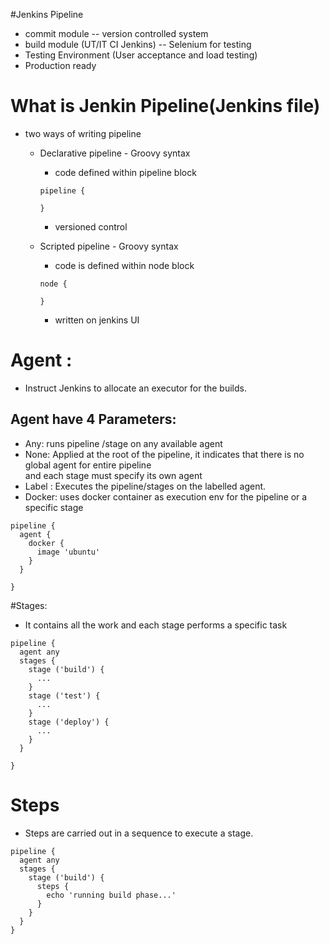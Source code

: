 #Jenkins Pipeline
- commit module -- version controlled system
- build module (UT/IT CI Jenkins) -- Selenium for testing
- Testing Environment (User acceptance and load testing)
- Production ready

# What is Jenkin Pipeline(Jenkins file)
- two ways of writing pipeline
  - Declarative pipeline  - Groovy syntax
    - code defined within pipeline block
    ```
    pipeline {

    }
    ```
    - versioned control

  - Scripted pipeline - Groovy syntax
    - code is defined within node block
    ```
    node {

    }
    ```
    - written on jenkins UI

# Agent :
- Instruct Jenkins to allocate an executor for the builds.
## Agent have 4 Parameters:
- Any: runs pipeline /stage on any available agent
- None: Applied at the root of the pipeline, it indicates that there is no global agent for entire pipeline\
and each stage must specify its own agent
- Label : Executes the pipeline/stages on the labelled agent.
- Docker: uses docker container as execution env for the pipeline or a specific stage

```
pipeline {
  agent {
    docker {
      image 'ubuntu'
    }
  }

}
```

#Stages:
  - It contains all the work and each stage performs a specific task
  ```
  pipeline {
    agent any
    stages {
      stage ('build') {
        ...
      }
      stage ('test') {
        ...
      }
      stage ('deploy') {
        ...
      }
    }

  }
  ```  
# Steps
  - Steps are carried out in a sequence to execute a stage.
  ```
  pipeline {
    agent any
    stages {
      stage ('build') {
        steps {
          echo 'running build phase...'
        }
      }
    }
  }
